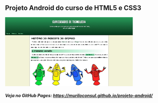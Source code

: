 ## Projeto Android do curso de HTML5 e CSS3

![](demo.gif)

##### Veja no GitHub Pages: https://muriloconsul.github.io/projeto-android/